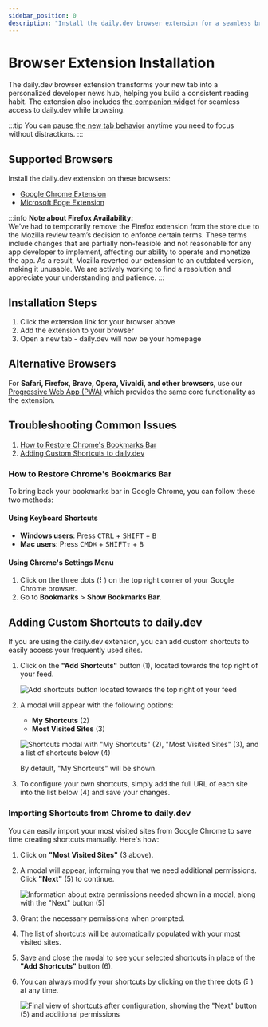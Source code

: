 ```yaml
---
sidebar_position: 0
description: "Install the daily.dev browser extension for a seamless browsing experience. Get daily.dev in your new tab to build a reading habit and explore key features like the companion widget."
---
```


# Browser Extension Installation

The daily.dev browser extension transforms your new tab into a personalized developer news hub, helping you build a consistent reading habit. The extension also includes [the companion widget](key-features/the-companion.md) for seamless access to daily.dev while browsing.

:::tip
You can [pause the new tab behavior](key-features/pause-new-tab.md) anytime you need to focus without distractions.
:::

## Supported Browsers

Install the daily.dev extension on these browsers:

- [Google Chrome Extension](https://chrome.google.com/webstore/detail/dailydev-the-homepage-dev/jlmpjdjjbgclbocgajdjefcidcncaied?hl=en)
- [Microsoft Edge Extension](https://microsoftedge.microsoft.com/addons/detail/dailydev-the-homepage-/cbdhgldgiancdheindpekpcbkccpjaeb?hl=en-GB)

:::info
**Note about Firefox Availability:**  
We’ve had to temporarily remove the Firefox extension from the store due to the Mozilla review team’s decision to enforce certain terms. These terms include changes that are partially non-feasible and not reasonable for any app developer to implement, affecting our ability to operate and monetize the app. As a result, Mozilla reverted our extension to an outdated version, making it unusable. We are actively working to find a resolution and appreciate your understanding and patience.
:::

## Installation Steps

1. Click the extension link for your browser above
2. Add the extension to your browser
3. Open a new tab - daily.dev will now be your homepage

## Alternative Browsers

For **Safari, Firefox, Brave, Opera, Vivaldi, and other browsers**, use our [Progressive Web App (PWA)](getting-started/pwa.md) which provides the same core functionality as the extension.

## Troubleshooting Common Issues

1. [How to Restore Chrome's Bookmarks Bar](#how-to-restore-chromes-bookmarks-bar)
2. [Adding Custom Shortcuts to daily.dev](#adding-custom-shortcuts-to-dailydev)

### How to Restore Chrome's Bookmarks Bar

To bring back your bookmarks bar in Google Chrome, you can follow these two methods:

#### Using Keyboard Shortcuts

- **Windows users**: Press <kbd>CTRL</kbd> + <kbd>SHIFT</kbd> + <kbd>B</kbd>
- **Mac users**: Press <kbd>CMD⌘</kbd> + <kbd>SHIFT⇧</kbd> + <kbd>B</kbd>

#### Using Chrome's Settings Menu

1. Click on the three dots (⠇) on the top right corner of your Google Chrome browser.
2. Go to **Bookmarks** > **Show Bookmarks Bar**.

## Adding Custom Shortcuts to daily.dev

If you are using the daily.dev extension, you can add custom shortcuts to easily access your frequently used sites.

1. Click on the **"Add Shortcuts"** button (1), located towards the top right of your feed.

   ![Add shortcuts button located towards the top right of your feed](https://daily-now-res.cloudinary.com/image/upload/v1663490601/docs-v2/shortcuts-1.jpg)

2. A modal will appear with the following options:
   - **My Shortcuts** (2)
   - **Most Visited Sites** (3)

   ![Shortcuts modal with "My Shortcuts" (2), "Most Visited Sites" (3), and a list of shortcuts below (4)](https://daily-now-res.cloudinary.com/image/upload/v1663490601/docs-v2/shortcuts-2.jpg)

   By default, "My Shortcuts" will be shown.

3. To configure your own shortcuts, simply add the full URL of each site into the list below (4) and save your changes.

### Importing Shortcuts from Chrome to daily.dev

You can easily import your most visited sites from Google Chrome to save time creating shortcuts manually. Here's how:

1. Click on **"Most Visited Sites"** (3 above).
2. A modal will appear, informing you that we need additional permissions. Click **"Next"** (5) to continue.

   ![Information about extra permissions needed shown in a modal, along with the "Next" button (5)](https://daily-now-res.cloudinary.com/image/upload/v1663490601/docs-v2/shortcuts-3.jpg)

3. Grant the necessary permissions when prompted.
4. The list of shortcuts will be automatically populated with your most visited sites.
5. Save and close the modal to see your selected shortcuts in place of the **"Add Shortcuts"** button (6).
6. You can always modify your shortcuts by clicking on the three dots (⠇) at any time.

   ![Final view of shortcuts after configuration, showing the "Next" button (5) and additional permissions](https://daily-now-res.cloudinary.com/image/upload/v1663490601/docs-v2/shortcuts-4.jpg)
